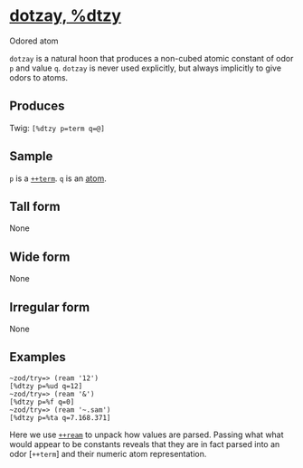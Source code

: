 [dotzay, %dtzy](#dttr)
======================

Odored atom

`dotzay` is a natural hoon that produces a non-cubed atomic constant of
odor `p` and value `q`. `dotzay` is never used explicitly, but always
implicitly to give odors to atoms.

Produces
--------

Twig: `[%dtzy p=term q=@]`

Sample
------

`p` is a [`++term`](). `q` is an [atom]().

Tall form
---------

None

Wide form
---------

None

Irregular form
--------------

None

Examples
--------

    ~zod/try=> (ream '12')
    [%dtzy p=%ud q=12]
    ~zod/try=> (ream '&')
    [%dtzy p=%f q=0]
    ~zod/try=> (ream '~.sam')
    [%dtzy p=%ta q=7.168.371]

Here we use [`++ream`]() to unpack how values are parsed. Passing what
what would appear to be constants reveals that they are in fact parsed
into an odor [`++term`] and their numeric atom representation.
